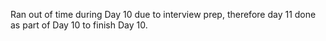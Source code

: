 Ran out of time during Day 10 due to interview prep, therefore day 11 done as part of Day 10 to finish Day 10.